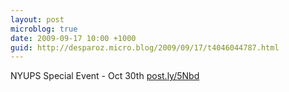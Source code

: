 ```yaml
---
layout: post
microblog: true
date: 2009-09-17 10:00 +1000
guid: http://desparoz.micro.blog/2009/09/17/t4046044787.html
---
```

NYUPS Special Event - Oct 30th [post.ly/5Nbd](http://post.ly/5Nbd)
